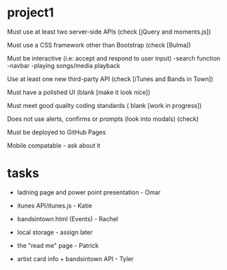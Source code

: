 # project1

Must use at least two server-side APIs (check [jQuery and moments.js])


Must use a CSS framework other than Bootstrap (check [Bulma])


Must be interactive (i.e: accept and respond to user input) 
    -search function
    -navbar
    -playing songs/media playback


Use at least one new third-party API (check [iTunes and Bands in Town])


Must have a polished UI (blank [make it look nice])


Must meet good quality coding standards ( blank [work in progress])


Does not use alerts, confirms or prompts (look into modals) (check)


Must be deployed to GitHub Pages


Mobile compatable - ask about it



# tasks


- ladning page and power point presentation - Omar

- itunes API/itunes.js - Katie

- bandsintown.html (Events) - Rachel

- local storage - assign later

- the "read me" page  - Patrick

- artist card info + bandsintown API - Tyler

